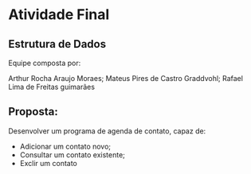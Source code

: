 # Atividade Final 
## Estrutura de Dados

Equipe composta por:

Arthur Rocha Araujo Moraes;
Mateus Pires de Castro Graddvohl;
Rafael Lima de Freitas guimarães


## Proposta:
Desenvolver um programa de agenda de contato, capaz de:
 - Adicionar um contato novo;
 - Consultar um contato existente;
 - Exclir um contato


